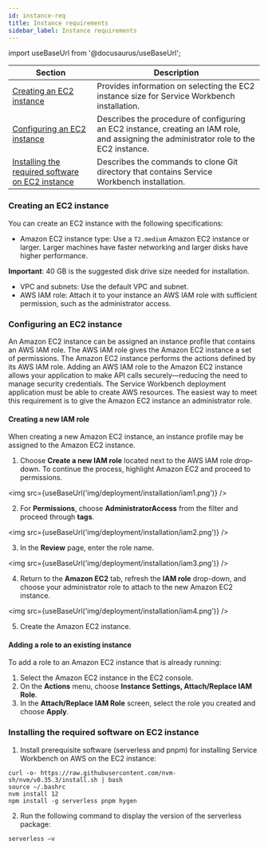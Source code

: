 ```yaml
---
id: instance-req
title: Instance requirements
sidebar_label: Instance requirements
---
```



import useBaseUrl from '@docusaurus/useBaseUrl';

| Section      | Description |
| ----------- | ----------- |
| [Creating an EC2 instance](#createinst)      | Provides information on selecting the EC2 instance size for Service Workbench installation.      |
| [Configuring an EC2 instance](#confinst)  | Describes the procedure of configuring an EC2 instance, creating an IAM role, and assigning the administrator role to the EC2 instance.              |
| [Installing the required software on EC2 instance](#install)   | Describes the commands to clone Git directory that contains Service Workbench installation.       |


### Creating an EC2 instance

<a name="createinst"></a>

You can create an EC2 instance with the following specifications:

+ Amazon EC2 instance type: Use a `T2.medium` Amazon EC2 instance or larger. Larger machines have faster networking and larger disks have higher performance. 

**Important**: 40 GB is the suggested disk drive size needed for installation.

+ VPC and subnets: Use the default VPC and subnet.
+ AWS IAM role: Attach it to your instance an AWS IAM role with sufficient permission, such as the administrator access. 

### Configuring an EC2 instance

<a name="confinst"></a>

An Amazon EC2 instance can be assigned an instance profile that contains an AWS IAM role. The AWS IAM role gives the Amazon EC2 instance a set of permissions. The Amazon EC2 instance performs the actions defined by its AWS IAM role. Adding an AWS IAM role to the Amazon EC2 instance allows your application to make API calls securely—reducing the need to manage security credentials.
The Service Workbench deployment application must be able to create AWS resources. The easiest way to meet this requirement is to give the Amazon EC2 instance an administrator role.

#### Creating a new IAM role


When creating a new Amazon EC2 instance, an instance profile may be assigned to the Amazon EC2 instance. 

1. Choose **Create a new IAM role** located next to the AWS IAM role drop-down.  To continue the process, highlight Amazon EC2 and proceed to permissions.

<img src={useBaseUrl('img/deployment/installation/iam1.png')} />

2. For **Permissions**, choose **AdministratorAccess** from the filter and proceed through **tags**.

<img src={useBaseUrl('img/deployment/installation/iam2.png')} />

3. In the **Review** page, enter the role name.
 
<img src={useBaseUrl('img/deployment/installation/iam3.png')} />

4. Return to the **Amazon EC2** tab, refresh the **IAM role** drop-down, and choose your administrator role to attach to the new Amazon EC2 instance. 

<img src={useBaseUrl('img/deployment/installation/iam4.png')} />

5. Create the Amazon EC2 instance.

#### Adding a role to an existing instance

To add a role to an Amazon EC2 instance that is already running:

1. Select the Amazon EC2 instance in the EC2 console. 
2. On the **Actions** menu, choose **Instance Settings, Attach/Replace IAM Role**. 
3. In the **Attach/Replace IAM Role** screen, select the role you created and choose **Apply**.
 
### Installing the required software on EC2 instance

<a name="install"></a>

1. Install prerequisite software (serverless and pnpm) for installing Service Workbench on AWS on the EC2 instance:

```
curl -o- https://raw.githubusercontent.com/nvm-sh/nvm/v0.35.3/install.sh | bash
source ~/.bashrc
nvm install 12
npm install -g serverless pnpm hygen
```

2. Run the following command to display the version of the serverless package:

`serverless –v`
